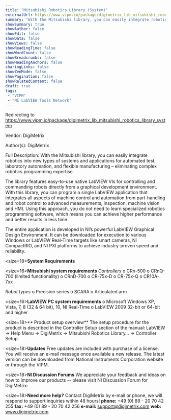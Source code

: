 ```yaml
---
title: "Mitsubishi Robotics Library (System)"
externalUrl: https://www.vipm.io/package/digimetrix_lib_mitsubishi_robotics_library_system
summary: "With the Mitsubishi library, you can easily integrate robotics into new types of systems and applications for automated test, laboratory automation, and flexible manufacturing – eliminating complex robotics programming expertise."
showSummary: true
showAuthor: false
showEdit: false
showData: false
showViews: false
showReadingTime: false
showWordCount: false
showBreadcrumbs: false
showHeadingAnchors: false
sharingLinks: false
showZenMode: false
showPagination: false
showRelatedContent: false
draft: true
tags:
 - "VIPM"
 - "NI LabVIEW Tools Network"
---
```


Redirecting to https://www.vipm.io/package/digimetrix_lib_mitsubishi_robotics_library_system

Vendor: DigiMetrix

Author(s): DigiMetrix
 
Full Description:
With the Mitsubishi library, you can easily integrate robotics into new types of systems and applications for automated test, laboratory automation, and flexible manufacturing – eliminating complex robotics programming expertise.

The library features easy-to-use native LabVIEW VIs for controlling and commanding robots directly from a graphical development environment. With this library, you can program a single LabVIEW application that integrates all aspects of machine control and automation from part-handling and robot control to advanced measurements, inspection, machine vision and HMI. Using this approach, you do not need to learn specialized robotics programming software, which means you can achieve higher performance and better results in less time.

The entire application is developed in NI’s powerful LabVIEW Graphical Design Environment. It can be downloaded for execution to various Windows or LabVIEW Real-Time targets like smart cameras, NI CompactRIO, and NI PXI platforms to achieve industry-proven speed and reliability.

<size=18>**System Requirements**</size>

<size=16>**Mitsubishi system requirements**</size>
*Controllers*
o CRn-500
o CRnQ-700 (limited functionality)
o CRnD-700
o CR-75x-D
o CR-75x-Q
o CR10A-7xx

*Robot types*
o Precision series
o SCARA
o Articulated arm

<size=16>**LabVIEW PC system requirements**</size>
o	Microsoft Windows XP, Vista, 7, 8 (32 & 64 bit), 10, NI Real-Time
o	LabVIEW 2009 32-bit or 64-bit and higher

<size=18>** Product setup overview**</size>
The setup procedure for the product is described in the Controller Setup section of the manual:
LabVIEW -> Help Menu -> DigiMetrix -> Mitsubishi Robotics Library… -> Controller Setup

<size=18>**Updates**</size>
Free updates are included with purchase of a license. You will receive an e-mail message once available a new release.
The latest version can be downloaded from National Instruments Corporation website or through the VIPM.

<size=18>**NI Discussion Forums**</size>
We appreciate your feedback and ideas on how to improve our products -- please visit NI Discussion Forum for DigiMetrix:

<size=18>**Need more help?**</size>
Contact DigiMetrix by e-mail or phone, we will respond to support inquiries within 48 hours!
**phone:**  +49 (0) 89 - 20 70 42 255
**fax:**      +49 (0) 89 - 20 70 42 256
**e-mail:**  support@digimetrix.com
**web:**     www.digimetrix.com